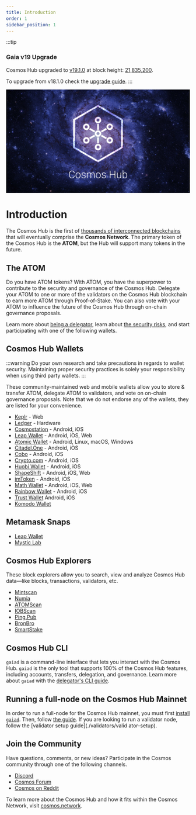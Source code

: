 ```yaml
---
title: Introduction
order: 1
sidebar_position: 1
---
```


:::tip
### **Gaia v19 Upgrade**
Cosmos Hub upgraded to [v19.1.0](https://github.com/cosmos/gaia/releases/tag/v19.1.0) at block height: [21,835,200](https://www.mintscan.io/cosmos/block/21835200).

To upgrade from v18.1.0 check the [upgrade guide](https://github.com/cosmos/gaia/blob/v19.1.0/UPGRADING.md).
:::

![Welcome to the Cosmos Hub](images/cosmos-hub-image.jpg)

# Introduction

The Cosmos Hub is the first of [thousands of interconnected blockchains](https://cosmos.network) that will eventually comprise the **Cosmos Network**. The primary token of the Cosmos Hub is the **ATOM**, but the Hub will support many tokens in the future.

## The ATOM

Do you have ATOM tokens? With ATOM, you have the superpower to contribute to the security and governance of the Cosmos Hub. Delegate your ATOM to one or more of the validators on the Cosmos Hub blockchain to earn more ATOM through Proof-of-Stake. You can also vote with your ATOM to influence the future of the Cosmos Hub through on-chain governance proposals.

Learn more about [being a delegator](./delegators/delegator-faq.md), learn about [the security risks](./delegators/delegator-security.md), and start participating with one of the following wallets.

## Cosmos Hub Wallets

:::warning
Do your own research and take precautions in regards to wallet security. Maintaining proper security practices is solely your responsibility when using third party wallets.
:::

These community-maintained web and mobile wallets allow you to store & transfer ATOM, delegate ATOM to validators, and vote on on-chain governance proposals. Note that we do not endorse any of the wallets, they are listed for your convenience.

* [Keplr](https://wallet.keplr.app) - Web
* [Ledger](https://www.ledger.com/cosmos-wallet) - Hardware
* [Cosmostation](https://www.cosmostation.io/) - Android, iOS
* [Leap Wallet](https://www.leapwallet.io/) - Android, iOS, Web
* [Atomic Wallet](https://atomicwallet.io/) - Android, Linux, macOS, Windows
* [Citadel.One](https://citadel.one/#mobile) - Android, iOS
* [Cobo](https://cobo.com/) - Android, iOS
* [Crypto.com](https://crypto.com/) - Android, iOS
* [Huobi Wallet](https://www.huobiwallet.com/) - Android, iOS
* [ShapeShift](https://app.shapeshift.com/) - Android, iOS, Web
* [imToken](https://token.im/) - Android, iOS
* [Math Wallet](https://www.mathwallet.org/en/) - Android, iOS, Web
* [Rainbow Wallet](https://www.rainbow.one) - Android, iOS
* [Trust Wallet](https://trustwallet.com/) Android, iOS
* [Komodo Wallet](https://atomicdex.io/en/)


## Metamask Snaps

* [Leap Wallet](https://www.leapwallet.io/snaps)
* [Mystic Lab](https://metamask.mysticlabs.xyz/)

## Cosmos Hub Explorers

These block explorers allow you to search, view and analyze Cosmos Hub data&mdash;like blocks, transactions, validators, etc.

* [Mintscan](https://mintscan.io)
* [Numia](https://www.datalenses.zone/chain/cosmos)
* [ATOMScan](https://atomscan.com)
* [IOBScan](https://cosmoshub.iobscan.io/)
* [Ping.Pub](https://ping.pub/cosmos)
* [BronBro](https://monitor.bronbro.io/d/cosmos-stats/cosmos)
* [SmartStake](https://cosmos.smartstake.io/stats)

## Cosmos Hub CLI

`gaiad` is a command-line interface that lets you interact with the Cosmos Hub. `gaiad` is the only tool that supports 100% of the Cosmos Hub features, including accounts, transfers, delegation, and governance. Learn more about `gaiad` with the [delegator's CLI guide](./delegators/delegator-guide-cli.md).

## Running a full-node on the Cosmos Hub Mainnet

In order to run a full-node for the Cosmos Hub mainnet, you must first [install `gaiad`](./getting-started/installation). Then, follow [the guide](./hub-tutorials/join-mainnet).
If you are looking to run a validator node, follow the [validator setup guide](./validators/valid
ator-setup).

## Join the Community

Have questions, comments, or new ideas? Participate in the Cosmos community through one of the following channels.

* [Discord](https://discord.gg/interchain)
* [Cosmos Forum](https://forum.cosmos.network)
* [Cosmos on Reddit](https://reddit.com/r/cosmosnetwork)

To learn more about the Cosmos Hub and how it fits within the Cosmos Network, visit [cosmos.network](https://cosmos.network).

